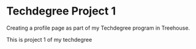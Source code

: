 # Techdegree Project 1

Creating a profile page as part of my Techdegree program in Treehouse.

This is project 1 of my techdegree